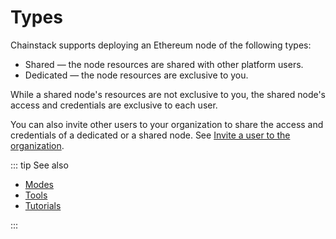 # Types

Chainstack supports deploying an Ethereum node of the following types:

* Shared — the node resources are shared with other platform users.
* Dedicated — the node resources are exclusive to you.

While a shared node's resources are not exclusive to you, the shared node's access and credentials are exclusive to each user.

You can also invite other users to your organization to share the access and credentials of a dedicated or a shared node. See [Invite a user to the organization](platform/invite-a-user-to-the-organization).

::: tip See also

* [Modes](/operations/ethereum/modes)
* [Tools](/operations/ethereum/tools)
* [Tutorials](/tutorials/ethereum/)

:::
